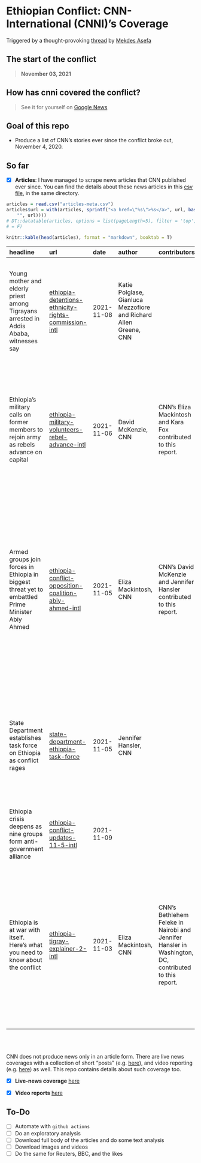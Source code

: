 
# **Ethiopian Conflict: CNN-International (CNNI)’s Coverage**

Triggered by a thought-provoking
[thread](https://twitter.com/mekdes_asefa/status/1439266110679965708) by
[Mekdes Asefa](https://twitter.com/mekdes_asefa)

## The start of the conflict

> **November 03, 2021**

## How has cnni covered the conflict?

> See it for yourself on [Google
> News](https://google.com/search?q=site:https://cnn.com+after:2020-11-02+%22Ethiopia%22+AND+%22Tigray%22+-%22Covid%22+-%22Nile%22+&tbm=nws+&lr=lang_en+tbs=sbd:1+)

## Goal of this repo

-   Produce a list of CNN’s stories ever since the conflict broke out,
    November 4, 2020.

## So far

-   [x] **Articles**: I have managed to scrape news articles that CNN
    published ever since. You can find the details about these news
    articles in this [csv file](articles-meta.csv), in the same
    directory.

``` r
articles = read.csv("articles-meta.csv")
articles$url = with(articles, sprintf("<a href=\"%s\">%s</a>", url, basename(sub("/index.html",
    "", url))))
# DT::datatable(articles, options = list(pageLength=5), filter = 'top', escape
# = F)

knitr::kable(head(articles), format = "markdown", booktab = T)
```

| headline                                                                                          | url                                                                                                                                                                          | date       | author                                                            | contributors                                                                                          | editorial_source | update_time                                  | intro                                                                                                                                                                                                                                                                                        |
|:--------------------------------------------------------------------------------------------------|:-----------------------------------------------------------------------------------------------------------------------------------------------------------------------------|:-----------|:------------------------------------------------------------------|:------------------------------------------------------------------------------------------------------|:-----------------|:---------------------------------------------|:---------------------------------------------------------------------------------------------------------------------------------------------------------------------------------------------------------------------------------------------------------------------------------------------|
| Young mother and elderly priest among Tigrayans arrested in Addis Ababa, witnesses say            | <a href="https://www.cnn.com/2021/11/08/africa/ethiopia-detentions-ethnicity-rights-commission-intl/index.html">ethiopia-detentions-ethnicity-rights-commission-intl</a>     | 2021-11-08 | Katie Polglase, Gianluca Mezzofiore and Richard Allen Greene, CNN |                                                                                                       | (CNN)            | Updated 2247 GMT (0647 HKT) November 8, 2021 | Witnesses say Tigrayans are being arrested in Addis Ababa in a wave of alleged ethnic targeting by authorities, after a year-long conflict in Ethiopia’s northern Tigray region.                                                                                                             |
| Ethiopia’s military calls on former members to rejoin army as rebels advance on capital           | <a href="https://www.cnn.com/2021/11/06/africa/ethiopia-military-volunteers-rebel-advance-intl/index.html">ethiopia-military-volunteers-rebel-advance-intl</a>               | 2021-11-06 | David McKenzie, CNN                                               | CNN’s Eliza Mackintosh and Kara Fox contributed to this report.                                       | (CNN)            | Updated 1407 GMT (2207 HKT) November 6, 2021 | Ethiopia’s military is calling on veterans to rejoin the army as two aligned rebel groups threaten the capital, marking the latest sign the government is marshaling its power to defend Addis Ababa.                                                                                        |
| Armed groups join forces in Ethiopia in biggest threat yet to embattled Prime Minister Abiy Ahmed | <a href="https://www.cnn.com/2021/11/05/africa/ethiopia-conflict-opposition-coalition-abiy-ahmed-intl/index.html">ethiopia-conflict-opposition-coalition-abiy-ahmed-intl</a> | 2021-11-05 | Eliza Mackintosh, CNN                                             | CNN’s David McKenzie and Jennifer Hansler contributed to this report.                                 | (CNN)            | Updated 2235 GMT (0635 HKT) November 5, 2021 | Armed groups fighting Ethiopia’s central government are swelling in numbers as they advance on the capital, Addis Ababa, posing the biggest threat to embattled Prime Minister Abiy Ahmed’s rule since a bloody year-long conflict began in the country’s northern Tigray region a year ago. |
| State Department establishes task force on Ethiopia as conflict rages                             | <a href="https://www.cnn.com/2021/11/05/politics/state-department-ethiopia-task-force/index.html">state-department-ethiopia-task-force</a>                                   | 2021-11-05 | Jennifer Hansler, CNN                                             |                                                                                                       | (CNN)            | Updated 2215 GMT (0615 HKT) November 5, 2021 | The State Department has established a new task force to oversee its “planning, management and logistics related to events in Ethiopia,” a spokesperson confirmed Friday.                                                                                                                    |
| Ethiopia crisis deepens as nine groups form anti-government alliance                              | <a href="https://www.cnn.com/africa/live-news/ethiopia-conflict-updates-11-5-intl/index.html">ethiopia-conflict-updates-11-5-intl</a>                                        | 2021-11-09 |                                                                   |                                                                                                       |                  |                                              |                                                                                                                                                                                                                                                                                              |
| Ethiopia is at war with itself. Here’s what you need to know about the conflict                   | <a href="https://www.cnn.com/2021/11/03/africa/ethiopia-tigray-explainer-2-intl/index.html">ethiopia-tigray-explainer-2-intl</a>                                             | 2021-11-03 | Eliza Mackintosh, CNN                                             | CNN’s Bethlehem Feleke in Nairobi and Jennifer Hansler in Washington, DC, contributed to this report. | (CNN)            | Updated 1627 GMT (0027 HKT) November 5, 2021 | When Ethiopian Prime Minister Abiy Ahmed received the Nobel Peace Prize in 2019, he was lauded as a regional peacemaker. Now, he is presiding over a protracted civil war that by many accounts bears the hallmarks of genocide.                                                             |

<br> <br>

CNN does not produce news only in an article form. There are live news
coverages with a collection of short “posts”
(e.g. [here](https://edition.cnn.com/africa/live-news/ethiopia-conflict-updates-11-5-intl/index.html)),
and video reporting
(e.g. [here](https://edition.cnn.com/videos/world/2021/06/13/ethiopia-famine-thousands-facing-starvation-busari-lklv-nr-intl-vpx.cnn))
as well. This repo contains details about such coverage too.

-   [x] **Live-news coverage** [here](live-news-articles.csv)

-   [x] **Video reports** [here](video-reports.csv)

## To-Do

-   [ ] Automate with `github actions`
-   [ ] Do an exploratory analysis
-   [ ] Download full body of the articles and do some text analysis
-   [ ] Download images and videos
-   [ ] Do the same for Reuters, BBC, and the likes
